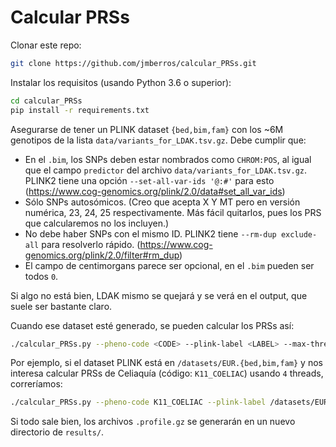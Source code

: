 # Calcular PRSs

Clonar este repo:

```bash
git clone https://github.com/jmberros/calcular_PRSs.git
```

Instalar los requisitos (usando Python 3.6 o superior):

```bash
cd calcular_PRSs
pip install -r requirements.txt
```

Asegurarse de tener un PLINK dataset `{bed,bim,fam}` con los ~6M genotipos de
la lista `data/variants_for_LDAK.tsv.gz`. Debe cumplir que:

  * En el `.bim`, los SNPs deben estar nombrados como `CHROM:POS`, al igual que
    el campo `predictor` del archivo `data/variants_for_LDAK.tsv.gz`. PLINK2
    tiene una opción `--set-all-var-ids '@:#'` para esto
    (https://www.cog-genomics.org/plink/2.0/data#set_all_var_ids)
  * Sólo SNPs autosómicos. (Creo que acepta X Y MT pero en versión numérica,
    23, 24, 25 respectivamente. Más fácil quitarlos, pues los PRS que
    calcularemos no los incluyen.)
  * No debe haber SNPs con el mismo ID. PLINK2 tiene `--rm-dup exclude-all`
    para resolverlo rápido.
    (https://www.cog-genomics.org/plink/2.0/filter#rm_dup)
  * El campo de centimorgans parece ser opcional, en el `.bim` pueden ser todos
    `0`.

Si algo no está bien, LDAK mismo se quejará y se verá en el output, que suele
ser bastante claro.

Cuando ese dataset esté generado, se pueden calcular los PRSs así:

```bash
./calcular_PRSs.py --pheno-code <CODE> --plink-label <LABEL> --max-threads <N>
```

Por ejemplo, si el dataset PLINK está en `/datasets/EUR.{bed,bim,fam}` y nos
interesa calcular PRSs de Celiaquía (código: `K11_COELIAC`) usando `4` threads,
correríamos:

```bash
./calcular_PRSs.py --pheno-code K11_COELIAC --plink-label /datasets/EUR --max-threads 4
```

Si todo sale bien, los archivos `.profile.gz` se generarán en un nuevo
directorio de `results/`.
